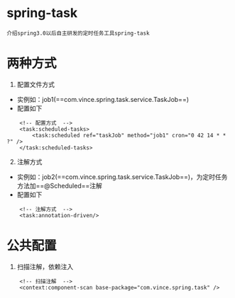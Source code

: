 # spring-task
	介绍spring3.0以后自主研发的定时任务工具spring-task

# 两种方式
1. 配置文件方式
- 实例如：job1(==com.vince.spring.task.service.TaskJob==)
- 配置如下
```
	<!-- 配置方式  -->
	<task:scheduled-tasks>
		<task:scheduled ref="taskJob" method="job1" cron="0 42 14 * * ?" />
	</task:scheduled-tasks>
```
2. 注解方式
- 实例如：job2(==com.vince.spring.task.service.TaskJob==)，为定时任务方法加==@Scheduled==注解
- 配置如下
```
	<!-- 注解方式  -->
	<task:annotation-driven/>
```

# 公共配置
1. 扫描注解，依赖注入

```
	<!-- 扫描注解  -->
	<context:component-scan base-package="com.vince.spring.task" />
```
	
